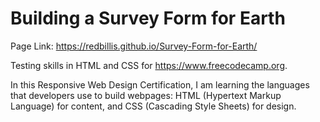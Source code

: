 # Building a Survey Form for Earth


Page Link: https://redbillis.github.io/Survey-Form-for-Earth/

Testing skills in HTML and CSS for https://www.freecodecamp.org.

In this Responsive Web Design Certification, I am learning the languages that developers use to build webpages: HTML (Hypertext Markup Language) for content, and CSS (Cascading Style Sheets) for design.
